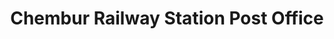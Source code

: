 ---
title: "Chembur Railway Station Post Office"
url: /mumbai/chembur-railway-station-post-office/
shop: Andenken
---
